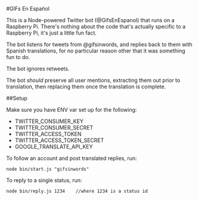 #GIFs En Español

This is a Node-powered Twitter bot (@GifsEnEspanol) that
runs on a Raspberry Pi. There's nothing about the code
that's actually specific to a Raspberry Pi, it's just
a little fun fact.

The bot listens for tweets from @gifsinwords, and replies
back to them with Spanish translations, for no particular
reason other that it was something fun to do.

The bot ignores retweets.

The bot *should* preserve all user mentions, extracting
them out prior to translation, then replacing them once
the translation is complete.

##Setup

Make sure you have ENV var set up for the following:

- TWITTER_CONSUMER_KEY
- TWITTER_CONSUMER_SECRET
- TWITTER_ACCESS_TOKEN
- TWITTER_ACCESS_TOKEN_SECRET
- GOOGLE_TRANSLATE_API_KEY

To follow an account and post translated replies, run:

    node bin/start.js "gifsinwords"

To reply to a single status, run:

    node bin/reply.js 1234    //where 1234 is a status id

